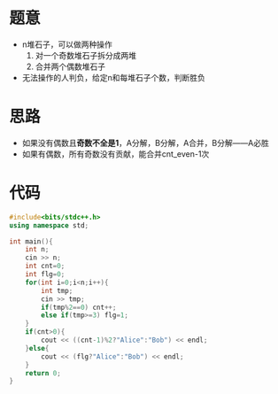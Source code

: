 # 题意
- n堆石子，可以做两种操作
    1. 对一个奇数堆石子拆分成两堆
    2. 合并两个偶数堆石子
- 无法操作的人判负，给定n和每堆石子个数，判断胜负
# 思路
- 如果没有偶数且**奇数不全是1**，A分解，B分解，A合并，B分解——A必胜
- 如果有偶数，所有奇数没有贡献，能合并cnt_even-1次
# 代码
```cpp
#include<bits/stdc++.h>
using namespace std;

int main(){
    int n;
    cin >> n;
    int cnt=0;
    int flg=0;
    for(int i=0;i<n;i++){
        int tmp;
        cin >> tmp;
        if(tmp%2==0) cnt++;
        else if(tmp>=3) flg=1;
    }
    if(cnt>0){
        cout << ((cnt-1)%2?"Alice":"Bob") << endl;
    }else{
        cout << (flg?"Alice":"Bob") << endl;
    }
    return 0;
}
```